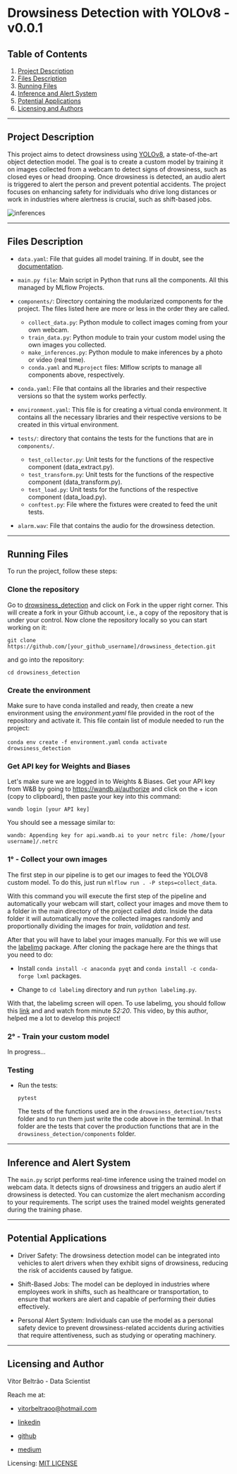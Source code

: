 # Drowsiness Detection with YOLOv8 - v0.0.1

## Table of Contents

1. [Project Description](#description)
2. [Files Description](#files)
3. [Running Files](#running)
4. [Inference and Alert System](#inference)
5. [Potential Applications](#applications)
6. [Licensing and Authors](#licensingandauthors)
***

## Project Description <a name="description"></a>

This project aims to detect drowsiness using [YOLOv8](https://docs.ultralytics.com/), a state-of-the-art object detection model. The goal is to create a custom model by training it on images collected from a webcam to detect signs of drowsiness, such as closed eyes or head drooping. Once drowsiness is detected, an audio alert is triggered to alert the person and prevent potential accidents. The project focuses on enhancing safety for individuals who drive long distances or work in industries where alertness is crucial, such as shift-based jobs.

![inferences](https://github.com/vitorbeltrao/drowsiness_detection/blob/main/images/drowsiness_detection_inferences.png?raw=true)
***

## Files Description <a name="files"></a>

* `data.yaml`: File that guides all model training. If in doubt, see the [documentation](https://docs.ultralytics.com/yolov5/tutorials/train_custom_data/#1-create-dataset).

* `main.py file`: Main script in Python that runs all the components. All this managed by MLflow Projects.

* `components/`: Directory containing the modularized components for the project. The files listed here are more or less in the order they are called.

    * `collect_data.py`: Python module to collect images coming from your own webcam.
    * `train_data.py`: Python module to train your custom model using the own images you collected.
    * `make_inferences.py`: Python module to make inferences by a photo or video (real time).
    * `conda.yaml` and `MLproject` files: Mlflow scripts to manage all components above, respectively.

* `conda.yaml`: File that contains all the libraries and their respective versions so that the system works perfectly.

* `environment.yaml`: This file is for creating a virtual conda environment. It contains all the necessary libraries and their respective versions to be created in this virtual environment.

* `tests/`: directory that contains the tests for the functions that are in `components/`.

    * `test_collector.py`: Unit tests for the functions of the respective component (data_extract.py).
    * `test_transform.py`: Unit tests for the functions of the respective component (data_transform.py).
    * `test_load.py`: Unit tests for the functions of the respective component (data_load.py).
    * `conftest.py`: File where the fixtures were created to feed the unit tests.

* `alarm.wav`: File that contains the audio for the drowsiness detection.
***

## Running Files <a name="running"></a>
To run the project, follow these steps:

### Clone the repository

Go to [drowsiness_detection](https://github.com/vitorbeltrao/drowsiness_detection) and click on Fork in the upper right corner. This will create a fork in your Github account, i.e., a copy of the repository that is under your control. Now clone the repository locally so you can start working on it:

`git clone https://github.com/[your_github_username]/drowsiness_detection.git`

and go into the repository:

`cd drowsiness_detection` 

### Create the environment

Make sure to have conda installed and ready, then create a new environment using the *environment.yaml* file provided in the root of the repository and activate it. This file contain list of module needed to run the project:

`conda env create -f environment.yaml`
`conda activate drowsiness_detection`

### Get API key for Weights and Biases

Let's make sure we are logged in to Weights & Biases. Get your API key from W&B by going to https://wandb.ai/authorize and click on the + icon (copy to clipboard), then paste your key into this command:

`wandb login [your API key]`

You should see a message similar to:

`wandb: Appending key for api.wandb.ai to your netrc file: /home/[your username]/.netrc`

### 1° - Collect your own images

The first step in our pipeline is to get our images to feed the YOLOV8 custom model. To do this, just run `mlflow run . -P steps=collect_data`. 

With this command you will execute the first step of the pipeline and automatically your webcam will start, collect your images and move them to a folder in the main directory of the project called *data*. Inside the data folder it will automatically move the collected images randomly and proportionally dividing the images for *train*, *validation* and *test*.

After that you will have to label your images manually. For this we will use the [labelimg](https://github.com/heartexlabs/labelImg) package. After cloning the package here are the things that you need to do:

* Install `conda install -c anaconda pyqt` and `conda install -c conda-forge lxml` packages.

* Change to `cd labelimg` directory and run `python labelimg.py`. 

With that, the labelimg screen will open. To use labelimg, you should follow this [link](https://www.youtube.com/watch?v=tFNJGim3FXw&t=3139s) and and watch from minute *52:20*. This video, by this author, helped me a lot to develop this project!

### 2° - Train your custom model

In progress...

### Testing

- Run the tests:

    `pytest`

    The tests of the functions used are in the `drowsiness_detection/tests` folder and to run them just write the code above in the terminal. In that folder are the tests that cover the production functions that are in the `drowsiness_detection/components` folder.
***

## Inference and Alert System <a name="inference"></a>

The `main.py` script performs real-time inference using the trained model on webcam data. It detects signs of drowsiness and triggers an audio alert if drowsiness is detected. You can customize the alert mechanism according to your requirements. The script uses the trained model weights generated during the training phase.
***

## Potential Applications <a name="applications"></a>

* Driver Safety: The drowsiness detection model can be integrated into vehicles to alert drivers when they exhibit signs of drowsiness, reducing the risk of accidents caused by fatigue.

* Shift-Based Jobs: The model can be deployed in industries where employees work in shifts, such as healthcare or transportation, to ensure that workers are alert and capable of performing their duties effectively.

* Personal Alert System: Individuals can use the model as a personal safety device to prevent drowsiness-related accidents during activities that require attentiveness, such as studying or operating machinery.
***

## Licensing and Author <a name="licensingandauthors"></a>

Vítor Beltrão - Data Scientist

Reach me at: 

- vitorbeltraoo@hotmail.com

- [linkedin](https://www.linkedin.com/in/v%C3%ADtor-beltr%C3%A3o-56a912178/)

- [github](https://github.com/vitorbeltrao)

- [medium](https://pandascouple.medium.com)

Licensing: [MIT LICENSE](https://github.com/vitorbeltrao/drowsiness_detection/blob/main/LICENSE)